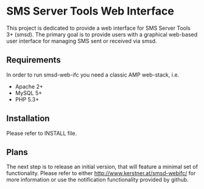 SMS Server Tools Web Interface
==============================

This project is dedicated to provide a web interface for SMS Server Tools 3+ (smsd). The primary goal is to provide users with a graphical web-based user interface for managing SMS sent or received via smsd.

Requirements
------------

In order to run smsd-web-ifc you need a classic AMP web-stack, i.e.
 - Apache 2+
 - MySQL 5+
 - PHP 5.3+

Installation
------------

Please refer to INSTALL file.

Plans
-----

The next step is to release an initial version, that will feature a minimal set of functionality. Please refer to either http://www.kerstner.at/smsd-webifc/ for more information or use the notification functionality provided by github.